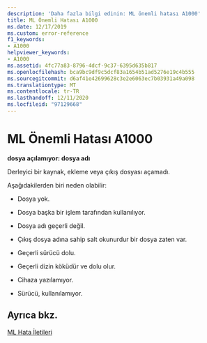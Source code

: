 ```yaml
---
description: 'Daha fazla bilgi edinin: ML önemli hatası A1000'
title: ML Önemli Hatası A1000
ms.date: 12/17/2019
ms.custom: error-reference
f1_keywords:
- A1000
helpviewer_keywords:
- A1000
ms.assetid: 4fc77a83-8796-4dcf-9c37-6395d635b817
ms.openlocfilehash: bca9bc9df9c5dcf83a1654b51ad5276e19c4b555
ms.sourcegitcommit: d6af41e42699628c3e2e6063ec7b03931a49a098
ms.translationtype: MT
ms.contentlocale: tr-TR
ms.lasthandoff: 12/11/2020
ms.locfileid: "97129668"
---
```

# <a name="ml-fatal-error-a1000"></a>ML Önemli Hatası A1000

**dosya açılamıyor: dosya adı**

Derleyici bir kaynak, ekleme veya çıkış dosyası açamadı.

Aşağıdakilerden biri neden olabilir:

- Dosya yok.

- Dosya başka bir işlem tarafından kullanılıyor.

- Dosya adı geçerli değil.

- Çıkış dosya adına sahip salt okunurdur bir dosya zaten var.

- Geçerli sürücü dolu.

- Geçerli dizin köküdür ve dolu olur.

- Cihaza yazılamıyor.

- Sürücü, kullanılamıyor.

## <a name="see-also"></a>Ayrıca bkz.

[ML Hata İletileri](ml-error-messages.md)
